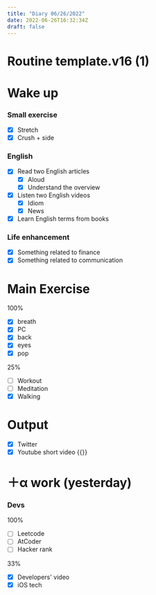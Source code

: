 ```yaml
---
title: "Diary 06/26/2022"  
date: 2022-06-26T16:32:34Z
draft: false
---
```


# Routine template.v16 (1)

# Wake up

### Small exercise

- [x]  Stretch
- [x]  Crush + side

### English

- [x]  Read two English articles
    - [x]  Aloud
    - [x]  Understand the overview
- [x]  Listen two English videos
    - [x]  Idiom
    - [x]  News
- [x]  Learn English terms from books

### Life enhancement

- [x]  Something related to finance
- [x]  Something related to communication

# Main Exercise

100%

- [x]  breath
- [x]  PC
- [x]  back
- [x]  eyes
- [x]  pop

25%

- [ ]  Workout
- [ ]  Meditation
- [x]  Walking

# Output

- [x]  Twitter
- [x]  Youtube short video {{<youtube TNsAn793YVE>}}

# ＋α work (yesterday)

### Devs

100%

- [ ]  Leetcode
- [ ]  AtCoder
- [ ]  Hacker rank

33%

- [x]  Developers' video
- [x]  iOS tech